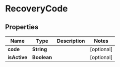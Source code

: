 # RecoveryCode

## Properties
Name | Type | Description | Notes
------------ | ------------- | ------------- | -------------
**code** | **String** |  |  [optional]
**isActive** | **Boolean** |  |  [optional]
